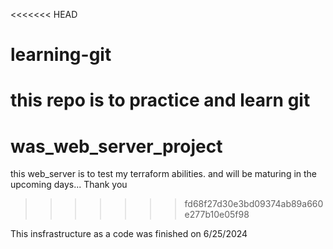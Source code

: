 <<<<<<< HEAD
# learning-git
this repo is to practice and learn git
=======
# was_web_server_project
this web_server is to test my terraform abilities. and will be maturing in the upcoming days... Thank you
>>>>>>> fd68f27d30e3bd09374ab89a660e277b10e05f98


This insfrastructure as a code was finished on 6/25/2024
